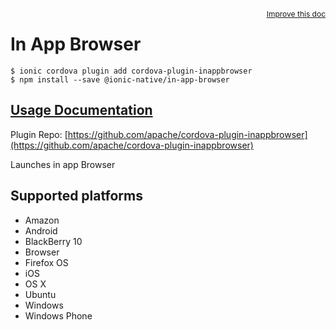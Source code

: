 <a style="float:right;font-size:12px;" href="http://github.com/driftyco/ionic-native/edit/master/src/@ionic-native/plugins/in-app-browser/index.ts#L150">
  Improve this doc
</a>

# In App Browser

```
$ ionic cordova plugin add cordova-plugin-inappbrowser
$ npm install --save @ionic-native/in-app-browser
```

## [Usage Documentation](https://ionicframework.com/docs/native/in-app-browser/)

Plugin Repo: [https://github.com/apache/cordova-plugin-inappbrowser](https://github.com/apache/cordova-plugin-inappbrowser)

Launches in app Browser

## Supported platforms
- Amazon
- Android
- BlackBerry 10
- Browser
- Firefox OS
- iOS
- OS X
- Ubuntu
- Windows
- Windows Phone



